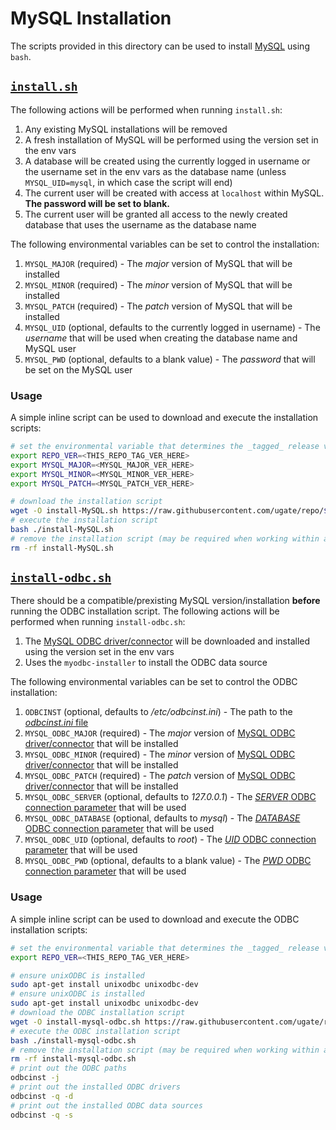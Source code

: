 # MySQL Installation
The scripts provided in this directory can be used to install [MySQL](https://www.mysql.com) using `bash`.

## [`install.sh`](install.sh)
The following actions will be performed when running `install.sh`:

1. Any existing MySQL installations will be removed
1. A fresh installation of MySQL will be performed using the version set in the env vars
1. A database will be created using the currently logged in username or the username set in the env vars as the database name (unless `MYSQL_UID=mysql`, in which case the script will end)
1. The current user will be created with access at `localhost` within MySQL. __The password will be set to blank.__
1. The current user will be granted all access to the newly created database that uses the username as the database name

The following environmental variables can be set to control the installation:

1. `MYSQL_MAJOR` (required) - The _major_ version of MySQL that will be installed
1. `MYSQL_MINOR` (required) - The _minor_ version of MySQL that will be installed
1. `MYSQL_PATCH` (required) - The _patch_ version of MySQL that will be installed
1. `MYSQL_UID` (optional, defaults to the currently logged in username) - The _username_ that will be used when creating the database name and MySQL user
1. `MYSQL_PWD` (optional, defaults to a blank value) - The _password_ that will be set on the MySQL user

### Usage
A simple inline script can be used to download and execute the installation scripts:

```sh
# set the environmental variable that determines the _tagged_ release version of the installation scripts
export REPO_VER=<THIS_REPO_TAG_VER_HERE>
export MYSQL_MAJOR=<MYSQL_MAJOR_VER_HERE>
export MYSQL_MINOR=<MYSQL_MINOR_VER_HERE>
export MYSQL_PATCH=<MYSQL_PATCH_VER_HERE>

# download the installation script
wget -O install-MySQL.sh https://raw.githubusercontent.com/ugate/repo/$REPO_VER/MySQL/install.sh
# execute the installation script
bash ./install-MySQL.sh
# remove the installation script (may be required when working within a repository directory)
rm -rf install-MySQL.sh
```

## [`install-odbc.sh`](install-odbc.sh)
There should be a compatible/prexisting MySQL version/installation __before__ running the ODBC installation script. The following actions will be performed when running `install-odbc.sh`:

1. The [MySQL ODBC driver/connector](https://dev.mysql.com/doc/connector-odbc/en/) will be downloaded and installed using the version set in the env vars
1. Uses the `myodbc-installer` to install the ODBC data source

The following environmental variables can be set to control the ODBC installation:

1. `ODBCINST` (optional, defaults to _/etc/odbcinst.ini_) - The path to the [_odbcinst.ini_ file](http://www.unixodbc.org/odbcinst.html)
1. `MYSQL_ODBC_MAJOR` (required) - The _major_ version of [MySQL ODBC driver/connector](https://dev.mysql.com/doc/connector-odbc/en/) that will be installed
1. `MYSQL_ODBC_MINOR` (required) - The _minor_ version of [MySQL ODBC driver/connector](https://dev.mysql.com/doc/connector-odbc/en/) that will be installed
1. `MYSQL_ODBC_PATCH` (required) - The _patch_ version of [MySQL ODBC driver/connector](https://dev.mysql.com/doc/connector-odbc/en/) that will be installed
1. `MYSQL_ODBC_SERVER` (optional, defaults to _127.0.0.1_) - The [_SERVER_ ODBC connection parameter](https://dev.mysql.com/doc/connector-odbc/en/connector-odbc-configuration-connection-parameters.html) that will be used
1. `MYSQL_ODBC_DATABASE` (optional, defaults to _mysql_) - The [_DATABASE_ ODBC connection parameter](https://dev.mysql.com/doc/connector-odbc/en/connector-odbc-configuration-connection-parameters.html) that will be used
1. `MYSQL_ODBC_UID` (optional, defaults to _root_) - The [_UID_ ODBC connection parameter](https://dev.mysql.com/doc/connector-odbc/en/connector-odbc-configuration-connection-parameters.html) that will be used
1. `MYSQL_ODBC_PWD` (optional, defaults to a blank value) - The [_PWD_ ODBC connection parameter](https://dev.mysql.com/doc/connector-odbc/en/connector-odbc-configuration-connection-parameters.html) that will be used

### Usage
A simple inline script can be used to download and execute the ODBC installation scripts:

```sh
# set the environmental variable that determines the _tagged_ release version of the installation scripts
export REPO_VER=<THIS_REPO_TAG_VER_HERE>

# ensure unixODBC is installed
sudo apt-get install unixodbc unixodbc-dev
# ensure unixODBC is installed
sudo apt-get install unixodbc unixodbc-dev
# download the ODBC installation script
wget -O install-mysql-odbc.sh https://raw.githubusercontent.com/ugate/repo/$REPO_VER/mysql/install-odbc.sh
# execute the ODBC installation script
bash ./install-mysql-odbc.sh
# remove the installation script (may be required when working within a repository directory)
rm -rf install-mysql-odbc.sh
# print out the ODBC paths
odbcinst -j
# print out the installed ODBC drivers
odbcinst -q -d
# print out the installed ODBC data sources
odbcinst -q -s
```